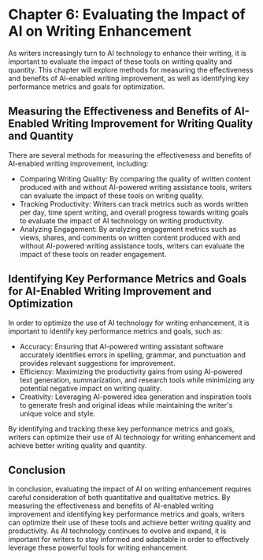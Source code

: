 Chapter 6: Evaluating the Impact of AI on Writing Enhancement
=============================================================

As writers increasingly turn to AI technology to enhance their writing, it is important to evaluate the impact of these tools on writing quality and quantity. This chapter will explore methods for measuring the effectiveness and benefits of AI-enabled writing improvement, as well as identifying key performance metrics and goals for optimization.

Measuring the Effectiveness and Benefits of AI-Enabled Writing Improvement for Writing Quality and Quantity
-----------------------------------------------------------------------------------------------------------

There are several methods for measuring the effectiveness and benefits of AI-enabled writing improvement, including:

* Comparing Writing Quality: By comparing the quality of written content produced with and without AI-powered writing assistance tools, writers can evaluate the impact of these tools on writing quality.
* Tracking Productivity: Writers can track metrics such as words written per day, time spent writing, and overall progress towards writing goals to evaluate the impact of AI technology on writing productivity.
* Analyzing Engagement: By analyzing engagement metrics such as views, shares, and comments on written content produced with and without AI-powered writing assistance tools, writers can evaluate the impact of these tools on reader engagement.

Identifying Key Performance Metrics and Goals for AI-Enabled Writing Improvement and Optimization
-------------------------------------------------------------------------------------------------

In order to optimize the use of AI technology for writing enhancement, it is important to identify key performance metrics and goals, such as:

* Accuracy: Ensuring that AI-powered writing assistant software accurately identifies errors in spelling, grammar, and punctuation and provides relevant suggestions for improvement.
* Efficiency: Maximizing the productivity gains from using AI-powered text generation, summarization, and research tools while minimizing any potential negative impact on writing quality.
* Creativity: Leveraging AI-powered idea generation and inspiration tools to generate fresh and original ideas while maintaining the writer's unique voice and style.

By identifying and tracking these key performance metrics and goals, writers can optimize their use of AI technology for writing enhancement and achieve better writing quality and quantity.

Conclusion
----------

In conclusion, evaluating the impact of AI on writing enhancement requires careful consideration of both quantitative and qualitative metrics. By measuring the effectiveness and benefits of AI-enabled writing improvement and identifying key performance metrics and goals, writers can optimize their use of these tools and achieve better writing quality and productivity. As AI technology continues to evolve and expand, it is important for writers to stay informed and adaptable in order to effectively leverage these powerful tools for writing enhancement.
